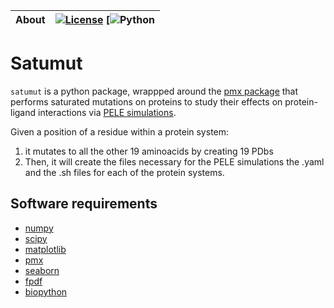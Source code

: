 | **About** | [![License](https://img.shields.io/badge/License-MIT-blue.svg)](LICENSE) [![Python](https://img.shields.io/badge/python-2.7%20-blue.svg)
| :------ | :------- |

# Satumut
`satumut` is a python package, wrappped around the [pmx package](https://github.com/deGrootLab/pmx) that performs saturated mutations on proteins to study their effects on protein-ligand interactions via [PELE simulations](http://www.nostrumbiodiscovery.com/pele.html).  

Given a position of a residue within a protein system:
1. it mutates to all the other 19 aminoacids by creating 19 PDbs
2. Then, it will create the files necessary for the PELE simulations the .yaml and the .sh files for each of the protein systems.

## Software requirements
* [numpy](https://numpy.org/)
* [scipy](https://www.scipy.org/)
* [matplotlib](https://matplotlib.org/)
* [pmx](https://pypi.org/project/pmx/)
* [seaborn](https://seaborn.pydata.org/)
* [fpdf](https://pyfpdf.readthedocs.io/en/latest/#installation)
* [biopython](https://biopython.org/wiki/Documentation)

